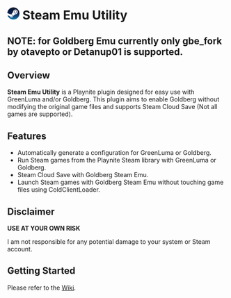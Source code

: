 # <img src="icon.png" width="28" height="28"> Steam Emu Utility

## NOTE: for Goldberg Emu currently only gbe_fork by otavepto or Detanup01 is supported.

## Overview
**Steam Emu Utility** is a Playnite plugin designed for easy use with GreenLuma and/or Goldberg. This plugin aims to enable Goldberg without modifying the original game files and supports Steam Cloud Save (Not all games are supported).

## Features
- Automatically generate a configuration for GreenLuma or Goldberg.
- Run Steam games from the Playnite Steam library with GreenLuma or Goldberg.
- Steam Cloud Save with Goldberg Steam Emu.
- Launch Steam games with Goldberg Steam Emu without touching game files using ColdClientLoader.

## Disclaimer
**USE AT YOUR OWN RISK**

I am not responsible for any potential damage to your system or Steam account.

## Getting Started
Please refer to the [Wiki](https://github.com/turusudiro/SteamEmuUtility/wiki).
